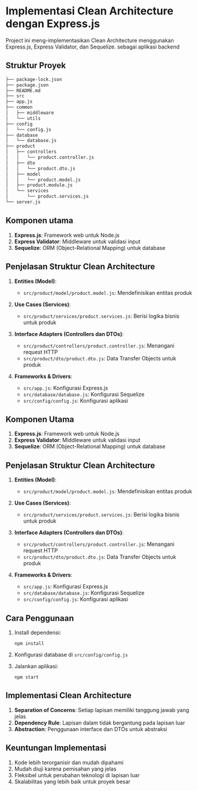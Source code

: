 # Implementasi Clean Architecture dengan Express.js

Project ini meng-implementasikan Clean Architecture menggunakan Express.js, Express Validator, dan Sequelize. sebagai aplikasi backend

## Struktur Proyek

```bash
├── package-lock.json
├── package.json
├── README.md
├── src
├── app.js
├── common
│   ├── middleware
│   └── utils
├── config
│   └── config.js
├── database
│   └── database.js
├── product
│   ├── controllers
│   │   └── product.controller.js
│   ├── dto
│   │   └── product.dto.js
│   ├── model
│   │   └── product.model.js
│   ├── product.module.js
│   └── services
│       └── product.services.js
└── server.js
```

## Komponen utama

1. **Express.js**: Framework web untuk Node.js
2. **Express Validator**: Middleware untuk validasi input
3. **Sequelize**: ORM (Object-Relational Mapping) untuk database

## Penjelasan Struktur Clean Architecture

1. **Entities (Model)**:

   - `src/product/model/product.model.js`: Mendefinisikan entitas produk
2. **Use Cases (Services)**:

   - `src/product/services/product.services.js`: Berisi logika bisnis untuk produk
3. **Interface Adapters (Controllers dan DTOs)**:

   - `src/product/controllers/product.controller.js`: Menangani request HTTP
   - `src/product/dto/product.dto.js`: Data Transfer Objects untuk produk
4. **Frameworks & Drivers**:

   - `src/app.js`: Konfigurasi Express.js
   - `src/database/database.js`: Konfigurasi Sequelize
   - `src/config/config.js`: Konfigurasi aplikasi

## Komponen Utama

1. **Express.js**: Framework web untuk Node.js
2. **Express Validator**: Middleware untuk validasi input
3. **Sequelize**: ORM (Object-Relational Mapping) untuk database

## Penjelasan Struktur Clean Architecture

1. **Entities (Model)**:

   - `src/product/model/product.model.js`: Mendefinisikan entitas produk
2. **Use Cases (Services)**:

   - `src/product/services/product.services.js`: Berisi logika bisnis untuk produk
3. **Interface Adapters (Controllers dan DTOs)**:

   - `src/product/controllers/product.controller.js`: Menangani request HTTP
   - `src/product/dto/product.dto.js`: Data Transfer Objects untuk produk
4. **Frameworks & Drivers**:

   - `src/app.js`: Konfigurasi Express.js
   - `src/database/database.js`: Konfigurasi Sequelize
   - `src/config/config.js`: Konfigurasi aplikasi

## Cara Penggunaan

1. Install dependensi:

   ```
   npm install
   ```
2. Konfigurasi database di `src/config/config.js`
3. Jalankan aplikasi:

   ```
   npm start
   ```

## Implementasi Clean Architecture

1. **Separation of Concerns**: Setiap lapisan memiliki tanggung jawab yang jelas
2. **Dependency Rule**: Lapisan dalam tidak bergantung pada lapisan luar
3. **Abstraction**: Penggunaan interface dan DTOs untuk abstraksi

## Keuntungan Implementasi

1. Kode lebih terorganisir dan mudah dipahami
2. Mudah diuji karena pemisahan yang jelas
3. Fleksibel untuk perubahan teknologi di lapisan luar
4. Skalabilitas yang lebih baik untuk proyek besar

